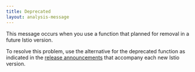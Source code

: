 ```yaml
---
title: Deprecated
layout: analysis-message
---
```


This message occurs when you use a function that planned for removal in a future Istio version.

To resolve this problem, use the alternative for the deprecated function as indicated in the [release announcements](/news/releases/) that accompany each new Istio version.
